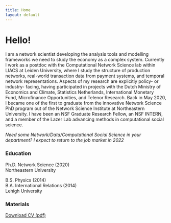 ```yaml
---
title: Home
layout: default
---
```


# Hello!

I am a network scientist developing the analysis tools and modelling frameworks we need to study the economy as a complex system. Currently I work as a postdoc with the Computational Network Science lab within LIACS at Leiden University, where I study the structure of production networks, real-world transaction data from payment systems, and temporal network representations. Aspects of my research are explicitly policy- or industry- facing, having participated in projects with the Dutch Ministry of Economics and Climate, Statistics Netherlands, International Monetary Fund, Microfinance Opportunities, and Telenor Research. Back in May 2020, I became one of the first to graduate from the innovative Network Science PhD program out of the Network Science Institute at Northeastern University. I have been an NSF Graduate Research Fellow, an NSF INTERN, and a member of the Lazer Lab advancing methods in computational social science.

*Need some Network/Data/Computational Social Science in your department? I expect to return to the job market in 2022*

### Education

Ph.D. Network Science (2020)      
Northeastern University

B.S. Physics (2014)    
B.A. International Relations (2014)     
Lehigh University

### Materials

[Download CV (pdf)](/assets/files/Mattsson_CV.pdf)

